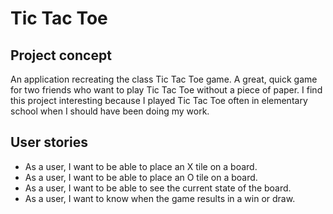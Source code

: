 # Tic Tac Toe

## Project concept

An application recreating the class Tic Tac Toe game. A great, quick game for two friends who want to play Tic Tac Toe without a piece of paper. I find this project interesting because I played Tic Tac Toe often in elementary school when I should have been doing my work.

## User stories

- As a user, I want to be able to place an X tile on a board.
- As a user, I want to be able to place an O tile on a board.
- As a user, I want to be able to see the current state of the board.
- As a user, I want to know when the game results in a win or draw.
